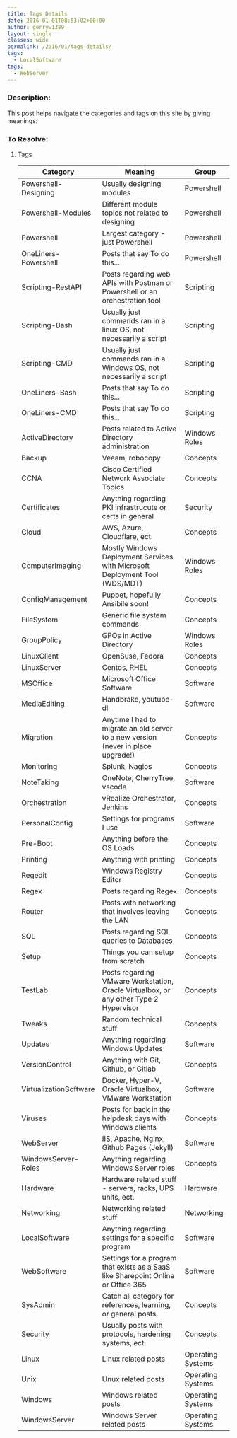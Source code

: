 ```yaml
---
title: Tags Details
date: 2016-01-01T08:53:02+00:00
author: gerryw1389
layout: single
classes: wide
permalink: /2016/01/tags-details/
tags:
  - LocalSoftware
tags:
  - WebServer
---
```

<!--more-->

### Description:

This post helps navigate the categories and tags on this site by giving meanings:

### To Resolve:

1. Tags

   |Category | Meaning | Group|
   |--- | --- |--- |
   |Powershell-Designing|Usually designing modules|Powershell|
   |Powershell-Modules|Different module topics not related to designing|Powershell|
   |Powershell|Largest category - just Powershell|Powershell|
   |OneLiners-Powershell|Posts that say To do this...|Powershell|
   |Scripting-RestAPI|Posts regarding web APIs with Postman or Powershell or an orchestration tool|Scripting|
   |Scripting-Bash|Usually just commands ran in a linux OS, not necessarily a script|Scripting|
   |Scripting-CMD|Usually just commands ran in a Windows OS, not necessarily a script|Scripting|
   |OneLiners-Bash|Posts that say To do this...|Scripting|
   |OneLiners-CMD|Posts that say To do this...|Scripting|
   |ActiveDirectory| Posts related to Active Directory administration | Windows Roles|
   |Backup| Veeam, robocopy| Concepts|
   |CCNA| Cisco Certified Network Associate Topics| Concepts|
   |Certificates| Anything regarding PKI infrastrucute or certs in general| Security|
   |Cloud | AWS, Azure, Cloudflare, ect.| Concepts|
   |ComputerImaging | Mostly Windows Deployment Services with Microsoft Deployment Tool (WDS/MDT)| Windows Roles|
   |ConfigManagement | Puppet, hopefully Ansibile soon!| Concepts|
   |FileSystem| Generic file system commands | Concepts|
   |GroupPolicy| GPOs in Active Directory| Windows Roles|
   |LinuxClient | OpenSuse, Fedora | Concepts|
   |LinuxServer | Centos, RHEL| Concepts|
   |MSOffice| Microsoft Office Software | Software|
   |MediaEditing | Handbrake, youtube-dl | Software|
   |Migration| Anytime I had to migrate an old server to a new version (never in place upgrade!) | Concepts|
   |Monitoring | Splunk, Nagios | Concepts|
   |NoteTaking |  OneNote, CherryTree, vscode | Software|
   |Orchestration | vRealize Orchestrator, Jenkins |Concepts|
   |PersonalConfig | Settings for programs I use | Software|
   |Pre-Boot| Anything before the OS Loads |  Concepts|
   |Printing| Anything with printing |Concepts|
   |Regedit| Windows Registry Editor| Concepts|
   |Regex| Posts regarding Regex | Concepts|
   |Router| Posts with networking that involves leaving the LAN |Concepts|
   |SQL| Posts regarding SQL queries to Databases| Concepts|
   |Setup | Things you can setup from scratch| Concepts|
   |TestLab| Posts regarding VMware Workstation, Oracle Virtualbox, or any other Type 2 Hypervisor| Concepts|
   |Tweaks | Random technical stuff| Concepts|
   |Updates| Anything regarding Windows Updates| Software|
   |VersionControl | Anything with Git, Github, or Gitlab | Concepts|
   |VirtualizationSoftware | Docker, Hyper-V, Oracle Virtualbox, VMware Workstation| Software|
   |Viruses| Posts for back in the helpdesk days with Windows clients | Concepts|
   |WebServer | IIS, Apache, Nginx, Github Pages (Jekyll) | Software|
   |WindowsServer-Roles| Anything regarding Windows Server roles | Concepts|
   |Hardware | Hardware related stuff - servers, racks, UPS units, ect.| Hardware|
   |Networking | Networking related stuff| Networking|
   |LocalSoftware | Anything regarding settings for a specific program|Software|
   |WebSoftware | Settings for a program that exists as a SaaS like Sharepoint Online or Office 365|Software|
   |SysAdmin | Catch all category for references, learning, or general posts|Concepts|
   |Security | Usually posts with protocols, hardening systems, ect.|Concepts|
   |Linux | Linux related posts|Operating Systems|
   |Unix | Unux related posts|Operating Systems|
   |Windows | Windows related posts|Operating Systems|
   |WindowsServer | Windows Server related posts|Operating Systems|